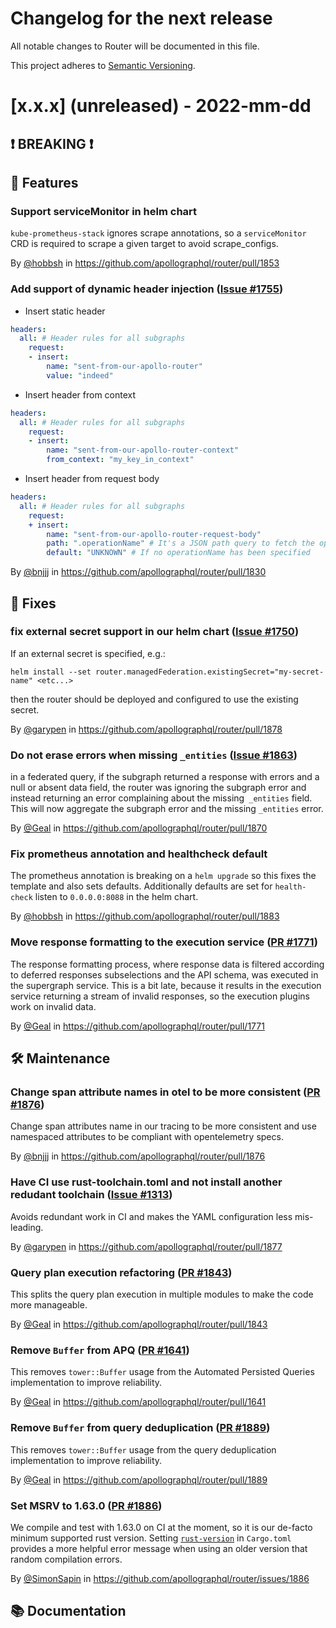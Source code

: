 # Changelog for the next release

All notable changes to Router will be documented in this file.

This project adheres to [Semantic Versioning](https://semver.org/spec/v2.0.0.html).

<!-- <THIS IS AN EXAMPLE, DO NOT REMOVE>

# [x.x.x] (unreleased) - 2022-mm-dd
> Important: X breaking changes below, indicated by **❗ BREAKING ❗**
## ❗ BREAKING ❗
## 🚀 Features
## 🐛 Fixes
## 🛠 Maintenance
## 📚 Documentation

## Example section entry format

### Headline ([Issue #ISSUE_NUMBER](https://github.com/apollographql/router/issues/ISSUE_NUMBER))

Description! And a link to a [reference](http://url)

By [@USERNAME](https://github.com/USERNAME) in https://github.com/apollographql/router/pull/PULL_NUMBER
-->

# [x.x.x] (unreleased) - 2022-mm-dd

## ❗ BREAKING ❗
## 🚀 Features

### Support serviceMonitor in helm chart

`kube-prometheus-stack` ignores scrape annotations, so a `serviceMonitor` CRD is required to scrape a given target to avoid scrape_configs. 

By [@hobbsh](https://github.com/hobbsh) in https://github.com/apollographql/router/pull/1853

### Add support of dynamic header injection ([Issue #1755](https://github.com/apollographql/router/issues/1755))

+ Insert static header

```yaml
headers:
  all: # Header rules for all subgraphs
    request:
    - insert:
        name: "sent-from-our-apollo-router"
        value: "indeed"
```

+ Insert header from context

```yaml
headers:
  all: # Header rules for all subgraphs
    request:
    - insert:
        name: "sent-from-our-apollo-router-context"
        from_context: "my_key_in_context"
```

+ Insert header from request body

```yaml
headers:
  all: # Header rules for all subgraphs
    request:
    + insert:
        name: "sent-from-our-apollo-router-request-body"
        path: ".operationName" # It's a JSON path query to fetch the operation name from request body
        default: "UNKNOWN" # If no operationName has been specified
```


By [@bnjjj](https://github.com/bnjjj) in https://github.com/apollographql/router/pull/1830

## 🐛 Fixes

### fix external secret support in our helm chart ([Issue #1750](https://github.com/apollographql/router/issues/1750))

If an external secret is specified, e.g.: 

`helm install --set router.managedFederation.existingSecret="my-secret-name" <etc...>`

then the router should be deployed and configured to use the existing secret.

By [@garypen](https://github.com/garypen) in https://github.com/apollographql/router/pull/1878

### Do not erase errors when missing `_entities` ([Issue #1863](https://github.com/apollographql/router/issues/1863))

in a federated query, if the subgraph returned a response with errors and a null or absent data field, the router
was ignoring the subgraph error and instead returning an error complaining about the missing` _entities` field.
This will now aggregate the subgraph error and the missing `_entities` error.

By [@Geal](https://github.com/Geal) in https://github.com/apollographql/router/pull/1870

### Fix prometheus annotation and healthcheck default

The prometheus annotation is breaking on a `helm upgrade` so this fixes the template and also sets defaults. Additionally
defaults are set for `health-check` listen to `0.0.0.0:8088` in the helm chart.

By [@hobbsh](https://github.com/hobbsh) in https://github.com/apollographql/router/pull/1883

### Move response formatting to the execution service ([PR #1771](https://github.com/apollographql/router/pull/1771))

The response formatting process, where response data is filtered according to deferred responses subselections
and the API schema, was executed in the supergraph service. This is a bit late, because it results in the
execution service returning a stream of invalid responses, so the execution plugins work on invalid data.

By [@Geal](https://github.com/Geal) in https://github.com/apollographql/router/pull/1771

## 🛠 Maintenance

### Change span attribute names in otel to be more consistent ([PR #1876](https://github.com/apollographql/router/pull/1876))

Change span attributes name in our tracing to be more consistent and use namespaced attributes to be compliant with opentelemetry specs.

By [@bnjjj](https://github.com/bnjjj) in https://github.com/apollographql/router/pull/1876

### Have CI use rust-toolchain.toml and not install another redudant toolchain ([Issue #1313](https://github.com/apollographql/router/issues/1313))

Avoids redundant work in CI and makes the YAML configuration less mis-leading.

By [@garypen](https://github.com/garypen) in https://github.com/apollographql/router/pull/1877

### Query plan execution refactoring ([PR #1843](https://github.com/apollographql/router/pull/1843))

This splits the query plan execution in multiple modules to make the code more manageable.

By [@Geal](https://github.com/Geal) in https://github.com/apollographql/router/pull/1843

### Remove `Buffer` from APQ ([PR #1641](https://github.com/apollographql/router/pull/1641))

This removes `tower::Buffer` usage from the Automated Persisted Queries implementation to improve reliability.

By [@Geal](https://github.com/Geal) in https://github.com/apollographql/router/pull/1641

### Remove `Buffer` from query deduplication ([PR #1889](https://github.com/apollographql/router/pull/1889))

This removes `tower::Buffer` usage from the query deduplication implementation to improve reliability.

By [@Geal](https://github.com/Geal) in https://github.com/apollographql/router/pull/1889

### Set MSRV to 1.63.0 ([PR #1886](https://github.com/apollographql/router/issues/1886))

We compile and test with 1.63.0 on CI at the moment,
so it is our de-facto minimum supported rust version.
Setting [`rust-version`](https://doc.rust-lang.org/cargo/reference/manifest.html#the-rust-version-field)
in `Cargo.toml` provides a more helpful error message when using an older version
that random compilation errors.

By [@SimonSapin](https://github.com/SimonSapin) in https://github.com/apollographql/router/issues/1886

## 📚 Documentation
